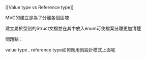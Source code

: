 [[Value type vs Reference type]]

MVC的建立是為了分離各個區塊

建立屬於型別的Struct文檔並在其中放入enum可使檔案分離更加清楚

問題點：

value type , reference type如何應用到設計模式上面呢